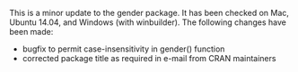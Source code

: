 This is a minor update to the gender package. It has been checked on Mac, Ubuntu 14.04, and Windows (with winbuilder). The following changes have been made:

* bugfix to permit case-insensitivity in gender() function
* corrected package title as required in e-mail from CRAN maintainers
